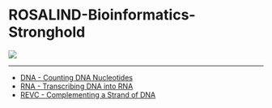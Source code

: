 # ROSALIND-Bioinformatics-Stronghold

![](https://rosalind.info/static/img/logo.png)

---

- [DNA - Counting DNA Nucleotides](./DNA)
- [RNA - Transcribing DNA into RNA](./RNA)
- [REVC - Complementing a Strand of DNA](./REVC)
